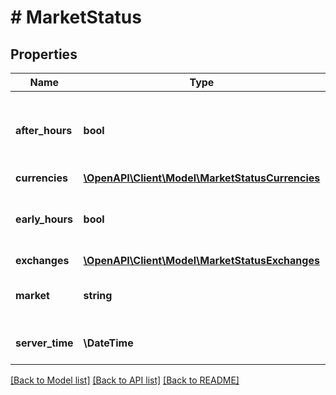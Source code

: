 # # MarketStatus

## Properties

Name | Type | Description | Notes
------------ | ------------- | ------------- | -------------
**after_hours** | **bool** | Whether or not the market is in post-market hours. | [optional]
**currencies** | [**\OpenAPI\Client\Model\MarketStatusCurrencies**](MarketStatusCurrencies.md) |  | [optional]
**early_hours** | **bool** | Whether or not the market is in pre-market hours. | [optional]
**exchanges** | [**\OpenAPI\Client\Model\MarketStatusExchanges**](MarketStatusExchanges.md) |  | [optional]
**market** | **string** | The status of the market as a whole. | [optional]
**server_time** | **\DateTime** | The current time of the server. | [optional]

[[Back to Model list]](../../README.md#models) [[Back to API list]](../../README.md#endpoints) [[Back to README]](../../README.md)

